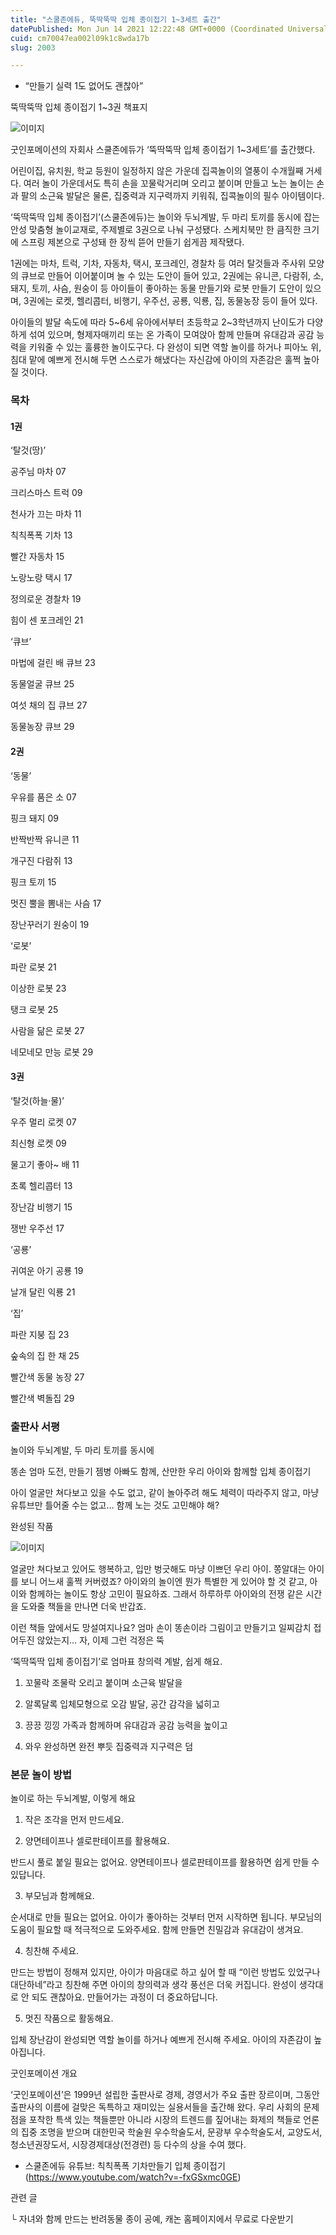```yaml
---
title: "스쿨존에듀, 뚝딱뚝딱 입체 종이접기 1~3세트 출간"
datePublished: Mon Jun 14 2021 12:22:48 GMT+0000 (Coordinated Universal Time)
cuid: cm70047ea002l09k1c8wda17b
slug: 2003

---
```



- “만들기 실력 1도 없어도 괜찮아”

뚝딱뚝딱 입체 종이접기 1~3권 책표지

![이미지](https://cdn.hashnode.com/res/hashnode/image/upload/v1739249278656/c8777f89-c9bf-4fe7-8df0-f1ee7f2dabbb.jpeg)

굿인포메이션의 자회사 스쿨존에듀가 ‘뚝딱뚝딱 입체 종이접기 1~3세트’를 출간했다.

어린이집, 유치원, 학교 등원이 일정하지 않은 가운데 집콕놀이의 열풍이 수개월째 거세다. 여러 놀이 가운데서도 특히 손을 꼬물락거리며 오리고 붙이며 만들고 노는 놀이는 손과 팔의 소근육 발달은 물론, 집중력과 지구력까지 키워줘, 집콕놀이의 필수 아이템이다.

‘뚝딱뚝딱 입체 종이접기’(스쿨존에듀)는 놀이와 두뇌계발, 두 마리 토끼를 동시에 잡는 안성 맞춤형 놀이교재로, 주제별로 3권으로 나눠 구성됐다. 스케치북만 한 큼직한 크기에 스프링 제본으로 구성돼 한 장씩 뜯어 만들기 쉽게끔 제작됐다.

1권에는 마차, 트럭, 기차, 자동차, 택시, 포크레인, 경찰차 등 여러 탈것들과 주사위 모양의 큐브로 만들어 이어붙이며 놀 수 있는 도안이 들어 있고, 2권에는 유니콘, 다람쥐, 소, 돼지, 토끼, 사슴, 원숭이 등 아이들이 좋아하는 동물 만들기와 로봇 만들기 도안이 있으며, 3권에는 로켓, 헬리콥터, 비행기, 우주선, 공룡, 익룡, 집, 동물농장 등이 들어 있다.

아이들의 발달 속도에 따라 5~6세 유아에서부터 초등학교 2~3학년까지 난이도가 다양하게 섞여 있으며, 형제자매끼리 또는 온 가족이 모여앉아 함께 만들며 유대감과 공감 능력을 키워줄 수 있는 훌륭한 놀이도구다. 다 완성이 되면 역할 놀이를 하거나 피아노 위, 침대 맡에 예쁘게 전시해 두면 스스로가 해냈다는 자신감에 아이의 자존감은 훌쩍 높아질 것이다.

### 목차

#### 1권

‘탈것(땅)’

공주님 마차 07

크리스마스 트럭 09

천사가 끄는 마차 11

칙칙폭폭 기차 13

빨간 자동차 15

노랑노랑 택시 17

정의로운 경찰차 19

힘이 센 포크레인 21

‘큐브’

마법에 걸린 배 큐브 23

동물얼굴 큐브 25

여섯 채의 집 큐브 27

동물농장 큐브 29

#### 2권

‘동물’

우유를 품은 소 07

핑크 돼지 09

반짝반짝 유니콘 11

개구진 다람쥐 13

핑크 토끼 15

멋진 뿔을 뽐내는 사슴 17

장난꾸러기 원숭이 19

‘로봇’

파란 로봇 21

이상한 로봇 23

탱크 로봇 25

사람을 닮은 로봇 27

네모네모 만능 로봇 29

#### 3권

‘탈것(하늘·물)’

우주 멀리 로켓 07

최신형 로켓 09

물고기 좋아~ 배 11

초록 헬리콥터 13

장난감 비행기 15

쟁반 우주선 17

‘공룡’

귀여운 아기 공룡 19

날개 달린 익룡 21

‘집’

파란 지붕 집 23

숲속의 집 한 채 25

빨간색 동물 농장 27

빨간색 벽돌집 29

### 출판사 서평

놀이와 두뇌계발, 두 마리 토끼를 동시에

똥손 엄마 도전, 만들기 젬병 아빠도 함께, 산만한 우리 아이와 함께할 입체 종이접기

아이 얼굴만 쳐다보고 있을 수도 없고, 같이 놀아주려 해도 체력이 따라주지 않고, 마냥 유튜브만 틀어줄 수는 없고… 함께 노는 것도 고민해야 해?

완성된 작품

![이미지](https://cdn.hashnode.com/res/hashnode/image/upload/v1739249281126/e35bd971-ffb8-4c53-bca6-3a8ba1b50989.jpeg)

얼굴만 쳐다보고 있어도 행복하고, 입만 벙긋해도 마냥 이쁘던 우리 아이. 쫑알대는 아이를 보니 어느새 훌쩍 커버렸죠? 아이와의 놀이엔 뭔가 특별한 게 있어야 할 것 같고, 아이와 함께하는 놀이도 항상 고민이 필요하죠. 그래서 하루하루 아이와의 전쟁 같은 시간을 도와줄 책들을 만나면 더욱 반갑죠.

이런 책들 앞에서도 망설여지나요? 엄마 손이 똥손이라 그림이고 만들기고 일찌감치 접어두진 않았는지… 자, 이제 그런 걱정은 뚝

‘뚝딱뚝딱 입체 종이접기’로 엄마표 창의력 계발, 쉽게 해요.

1. 꼬물락 조물락 오리고 붙이며 소근육 발달을

2. 알록달록 입체모형으로 오감 발달, 공간 감각을 넓히고

3. 끙끙 낑낑 가족과 함께하며 유대감과 공감 능력을 높이고

4. 와우 완성하면 완전 뿌듯 집중력과 지구력은 덤

### 본문 놀이 방법

놀이로 하는 두뇌계발, 이렇게 해요

1. 작은 조각을 먼저 만드세요.

2. 양면테이프나 셀로판테이프를 활용해요.

반드시 풀로 붙일 필요는 없어요. 양면테이프나 셀로판테이프를 활용하면 쉽게 만들 수 있답니다.

3. 부모님과 함께해요.

순서대로 만들 필요는 없어요. 아이가 좋아하는 것부터 먼저 시작하면 됩니다. 부모님의 도움이 필요할 때 적극적으로 도와주세요. 함께 만들면 친밀감과 유대감이 생겨요.

4. 칭찬해 주세요.

만드는 방법이 정해져 있지만, 아이가 마음대로 하고 싶어 할 때 “이런 방법도 있었구나 대단하네”라고 칭찬해 주면 아이의 창의력과 생각 풍선은 더욱 커집니다. 완성이 생각대로 안 되도 괜찮아요. 만들어가는 과정이 더 중요하답니다.

5. 멋진 작품으로 활동해요.

입체 장난감이 완성되면 역할 놀이를 하거나 예쁘게 전시해 주세요. 아이의 자존감이 높아집니다.

굿인포메이션 개요

‘굿인포메이션’은 1999년 설립한 출판사로 경제, 경영서가 주요 출판 장르이며, 그동안 출판사의 이름에 걸맞은 독특하고 재미있는 실용서들을 출간해 왔다. 우리 사회의 문제점을 포착한 특색 있는 책들뿐만 아니라 시장의 트렌드를 짚어내는 화제의 책들로 언론의 집중 조명을 받으며 대한민국 학술원 우수학술도서, 문광부 우수학술도서, 교양도서, 청소년권장도서, 시장경제대상(전경련) 등 다수의 상을 수여 했다.

- 스쿨존에듀 유튜브: 칙칙폭폭 기차만들기 입체 종이접기(https://www.youtube.com/watch?v=-fxGSxmc0GE)

관련 글

└ 자녀와 함께 만드는 반려동물 종이 공예, 캐논 홈페이지에서 무료로 다운받기
